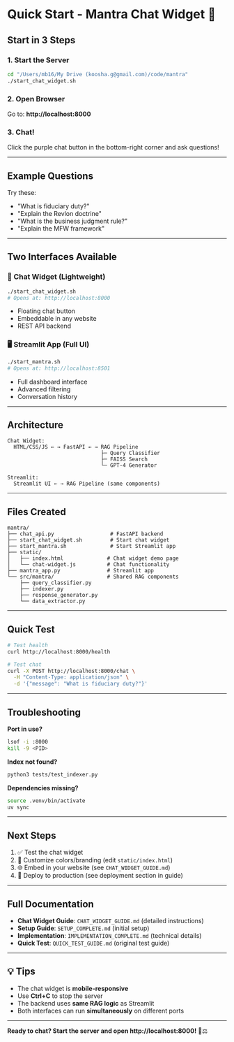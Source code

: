 # Quick Start - Mantra Chat Widget 🚀

## Start in 3 Steps

### 1. Start the Server

```bash
cd "/Users/mb16/My Drive (koosha.g@gmail.com)/code/mantra"
./start_chat_widget.sh
```

### 2. Open Browser

Go to: **http://localhost:8000**

### 3. Chat!

Click the purple chat button in the bottom-right corner and ask questions!

---

## Example Questions

Try these:
- "What is fiduciary duty?"
- "Explain the Revlon doctrine"
- "What is the business judgment rule?"
- "Explain the MFW framework"

---

## Two Interfaces Available

### 💬 Chat Widget (Lightweight)
```bash
./start_chat_widget.sh
# Opens at: http://localhost:8000
```
- Floating chat button
- Embeddable in any website
- REST API backend

### 🖥️ Streamlit App (Full UI)
```bash
./start_mantra.sh
# Opens at: http://localhost:8501
```
- Full dashboard interface
- Advanced filtering
- Conversation history

---

## Architecture

```
Chat Widget:
  HTML/CSS/JS ← → FastAPI ← → RAG Pipeline
                              ├─ Query Classifier
                              ├─ FAISS Search
                              └─ GPT-4 Generator

Streamlit:
  Streamlit UI ← → RAG Pipeline (same components)
```

---

## Files Created

```
mantra/
├── chat_api.py                  # FastAPI backend
├── start_chat_widget.sh         # Start chat widget
├── start_mantra.sh              # Start Streamlit app
├── static/
│   ├── index.html              # Chat widget demo page
│   └── chat-widget.js          # Chat functionality
├── mantra_app.py               # Streamlit app
└── src/mantra/                 # Shared RAG components
    ├── query_classifier.py
    ├── indexer.py
    ├── response_generator.py
    └── data_extractor.py
```

---

## Quick Test

```bash
# Test health
curl http://localhost:8000/health

# Test chat
curl -X POST http://localhost:8000/chat \
  -H "Content-Type: application/json" \
  -d '{"message": "What is fiduciary duty?"}'
```

---

## Troubleshooting

**Port in use?**
```bash
lsof -i :8000
kill -9 <PID>
```

**Index not found?**
```bash
python3 tests/test_indexer.py
```

**Dependencies missing?**
```bash
source .venv/bin/activate
uv sync
```

---

## Next Steps

1. ✅ Test the chat widget
2. 📝 Customize colors/branding (edit `static/index.html`)
3. 🌐 Embed in your website (see `CHAT_WIDGET_GUIDE.md`)
4. 🚀 Deploy to production (see deployment section in guide)

---

## Full Documentation

- **Chat Widget Guide**: `CHAT_WIDGET_GUIDE.md` (detailed instructions)
- **Setup Guide**: `SETUP_COMPLETE.md` (initial setup)
- **Implementation**: `IMPLEMENTATION_COMPLETE.md` (technical details)
- **Quick Test**: `QUICK_TEST_GUIDE.md` (original test guide)

---

## 💡 Tips

- The chat widget is **mobile-responsive**
- Use **Ctrl+C** to stop the server
- The backend uses **same RAG logic** as Streamlit
- Both interfaces can run **simultaneously** on different ports

---

**Ready to chat? Start the server and open http://localhost:8000!** 💬⚖️
